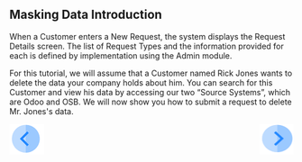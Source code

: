 ## Masking Data Introduction

When a Customer enters a New Request, the system displays the Request Details screen. The list of Request Types and the information provided for each is defined by implementation using the Admin module.

For this tutorial, we will assume that a Customer named Rick Jones wants to delete the data your company holds about him. You can search for this Customer and view his data by accessing our two “Source Systems”, which are Odoo and OSB. We will now show you how to submit a request to delete Mr. Jones's data.



[![Previous](/articles/demo_project/DPM_Demo_Project/images/Previous.png)]( /articles/demo_project/DPM_Demo_Project/05_Masking/01_Masking_Data_Main.md)[<img align="right" width="60" height="54" src="/articles/demo_project/DPM_Demo_Project/images/Next.png">](/articles/demo_project/DPM_Demo_Project/05_Masking/03_01_Masking_Data_Tutorial.md)
